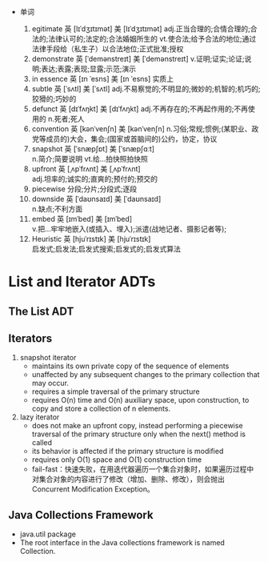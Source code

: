 -   单词

    1.  egitimate
    	英 [lɪˈdʒɪtɪmət]   美 [lɪˈdʒɪtɪmət]
    	adj.正当合理的;合情合理的;合法的;法律认可的;法定的;合法婚姻所生的
    	vt.使合法;给予合法的地位;通过法律手段给（私生子）以合法地位;正式批准;授权
    2.  demonstrate
        英 [ˈdemənstreɪt]   美 [ˈdemənstreɪt] 
    	v.证明;证实;论证;说明;表达;表露;表现;显露;示范;演示
    3.  in essence
    	英 [ɪn ˈesns]   美 [ɪn ˈesns] 
        实质上
    4.  subtle
        英 [ˈsʌtl]   美 [ˈsʌtl] 
        adj.不易察觉的;不明显的;微妙的;机智的;机巧的;狡猾的;巧妙的
    5.  defunct
        英 [dɪˈfʌŋkt]   美 [dɪˈfʌŋkt] 
        adj.不再存在的;不再起作用的;不再使用的
        n.死者;死人
    6.  convention
        英 [kənˈvenʃn]   美 [kənˈvenʃn] 
        n.习俗;常规;惯例;(某职业、政党等成员的)大会，集会;(国家或首脑间的)公约，协定，协议
    7.  snapshot
        英 [ˈsnæpʃɒt]   美 [ˈsnæpʃɑːt]  
        n.简介;简要说明
        vt.给…拍快照拍快照
    8.  upfront
        英 [ˌʌpˈfrʌnt]   美 [ˌʌpˈfrʌnt]  
        adj.坦率的;诚实的;直爽的;预付的;预交的
    9.  piecewise
        分段;分片;分段式;逐段
    10.  downside
         英 [ˈdaʊnsaɪd]   美 [ˈdaʊnsaɪd]  
         n.缺点;不利方面
    11.  embed
         英 [ɪmˈbed]   美 [ɪmˈbed]  
         v.把…牢牢地嵌入(或插入、埋入);派遣(战地记者、摄影记者等);
    12.  Heuristic
         英 [hjuˈrɪstɪk]   美 [hjuˈrɪstɪk]  
         启发式;启发法;启发式搜索;启发式的;启发式算法
    
    
    
    
    
    



# List and Iterator ADTs

##  The List ADT

##  Iterators  

1.  snapshot iterator
    -   maintains its own private copy of the sequence of elements
    -   unaffected by any subsequent changes to the primary collection that may
        occur.  
    -   requires a simple traversal of the primary structure  
    -   requires O(n) time and O(n) auxiliary space, upon construction, to copy and store a collection of n elements.  
2.  lazy iterator  
    -   does not make an upfront copy, instead  performing a piecewise traversal of the primary structure only when the next() method is called    
    -   its behavior is affected if the primary structure is modified  
    -   requires only O(1) space and O(1) construction time   
    -   fail-fast：快速失败，在用迭代器遍历一个集合对象时，如果遍历过程中对集合对象的内容进行了修改（增加、删除、修改），则会抛出Concurrent Modification Exception。



##  Java Collections Framework

-   java.util package  
-   The root interface in the Java collections framework is named Collection.   

##    

